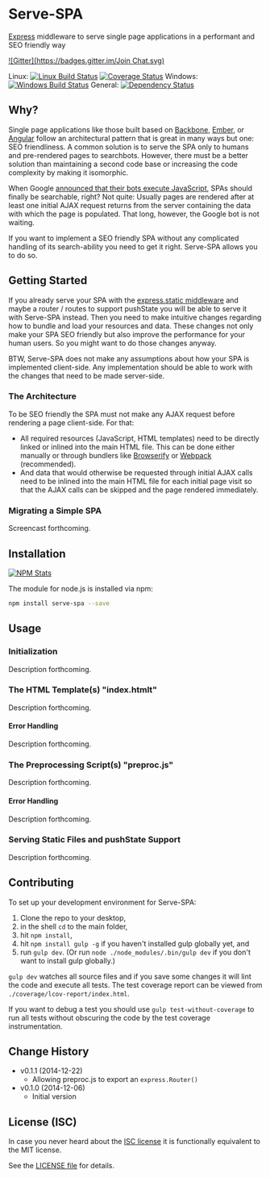 # Serve-SPA

[Express](http://expressjs.com) middleware to serve single page applications in a performant and SEO friendly way

[![Gitter](https://badges.gitter.im/Join Chat.svg)](https://gitter.im/analog-nico/serve-spa?utm_source=badge&utm_medium=badge&utm_campaign=pr-badge&utm_content=badge)

Linux: [![Linux Build Status](https://travis-ci.org/analog-nico/serve-spa.svg?branch=master)](https://travis-ci.org/analog-nico/serve-spa) [![Coverage Status](https://coveralls.io/repos/analog-nico/serve-spa/badge.png)](https://coveralls.io/r/analog-nico/serve-spa?branch=master) Windows: [![Windows Build Status](https://ci.appveyor.com/api/projects/status/b6ps2l9im3rr6eqh/branch/master?svg=true)](https://ci.appveyor.com/project/analog-nico/serve-spa/branch/master) General: [![Dependency Status](https://david-dm.org/analog-nico/serve-spa.svg)](https://david-dm.org/analog-nico/serve-spa)

## Why?

Single page applications like those built based on [Backbone](http://backbonejs.org), [Ember](http://emberjs.com), or [Angular](https://angularjs.org) follow an architectural pattern that is great in many ways but one: SEO friendliness. A common solution is to serve the SPA only to humans and pre-rendered pages to searchbots. However, there must be a better solution than maintaining a second code base or increasing the code complexity by making it isomorphic.

When Google [announced that their bots execute JavaScript](http://googlewebmastercentral.blogspot.com/2014/05/understanding-web-pages-better.html), SPAs should finally be searchable, right? Not quite: Usually pages are rendered after at least one initial AJAX request returns from the server containing the data with which the page is populated. That long, however, the Google bot is not waiting.

If you want to implement a SEO friendly SPA without any complicated handling of its search-ability you need to get it right. Serve-SPA allows you to do so.

## Getting Started

If you already serve your SPA with the [express.static middleware](http://expressjs.com/guide/using-middleware.html#express.static) and maybe a router / routes to support pushState you will be able to serve it with Serve-SPA instead. Then you need to make intuitive changes regarding how to bundle and load your resources and data. These changes not only make your SPA SEO friendly but also improve the performance for your human users. So you might want to do those changes anyway.

BTW, Serve-SPA does not make any assumptions about how your SPA is implemented client-side. Any implementation should be able to work with the changes that need to be made server-side.

### The Architecture

To be SEO friendly the SPA must not make any AJAX request before rendering a page client-side. For that:

 - All required resources (JavaScript, HTML templates) need to be directly linked or inlined into the main HTML file. This can be done either manually or through bundlers like [Browserify](http://browserify.org) or [Webpack](http://webpack.github.io) (recommended).
 - And data that would otherwise be requested through initial AJAX calls need to be inlined into the main HTML file for each initial page visit so that the AJAX calls can be skipped and the page rendered immediately.

### Migrating a Simple SPA

Screencast forthcoming.

## Installation

[![NPM Stats](https://nodei.co/npm/serve-spa.png?downloads=true)](https://npmjs.org/package/serve-spa)

The module for node.js is installed via npm:

``` bash
npm install serve-spa --save
```

## Usage

### Initialization

Description forthcoming.

### The HTML Template(s) "index.htmlt"

Description forthcoming.

#### Error Handling

Description forthcoming.

### The Preprocessing Script(s) "preproc.js"

Description forthcoming.

#### Error Handling

Description forthcoming.

### Serving Static Files and pushState Support

Description forthcoming.

## Contributing

To set up your development environment for Serve-SPA:

1. Clone the repo to your desktop,
2. in the shell `cd` to the main folder,
3. hit `npm install`,
4. hit `npm install gulp -g` if you haven't installed gulp globally yet, and
5. run `gulp dev`. (Or run `node ./node_modules/.bin/gulp dev` if you don't want to install gulp globally.)

`gulp dev` watches all source files and if you save some changes it will lint the code and execute all tests. The test coverage report can be viewed from `./coverage/lcov-report/index.html`.

If you want to debug a test you should use `gulp test-without-coverage` to run all tests without obscuring the code by the test coverage instrumentation.

## Change History

- v0.1.1 (2014-12-22)
    - Allowing preproc.js to export an `express.Router()`
- v0.1.0 (2014-12-06)
    - Initial version

## License (ISC)

In case you never heard about the [ISC license](http://en.wikipedia.org/wiki/ISC_license) it is functionally equivalent to the MIT license.

See the [LICENSE file](LICENSE) for details.